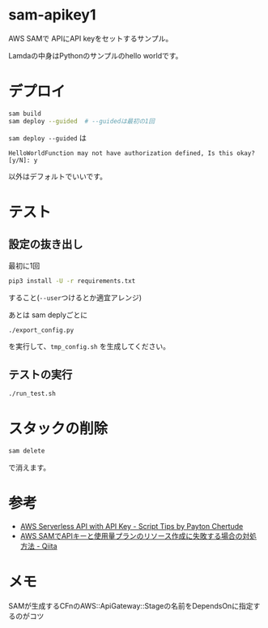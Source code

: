# sam-apikey1

AWS SAMで
APIにAPI keyをセットするサンプル。

Lamdaの中身はPythonのサンプルのhello worldです。


# デプロイ

```sh
sam build
sam deploy --guided  # --guidedは最初の1回
```

`sam deploy --guided` は

```
HelloWorldFunction may not have authorization defined, Is this okay? [y/N]: y
```

以外はデフォルトでいいです。


# テスト

## 設定の抜き出し

最初に1回
```sh
pip3 install -U -r requirements.txt
```

すること(`--user`つけるとか適宜アレンジ)

あとは sam deplyごとに
```sh
./export_config.py
```

を実行して、`tmp_config.sh` を生成してください。

## テストの実行

```sh
./run_test.sh
```


# スタックの削除

```sh
sam delete
```
で消えます。


# 参考

* [AWS Serverless API with API Key - Script Tips by Payton Chertude](https://scripttips.net/aws-serverless-api-with-api-key/)
* [AWS SAMでAPIキーと使用量プランのリソース作成に失敗する場合の対処方法 - Qiita](https://qiita.com/hayao_k/items/4bee4a27a2b15f19fad8)


# メモ

SAMが生成するCFnのAWS::ApiGateway::Stageの名前をDependsOnに指定するのがコツ
